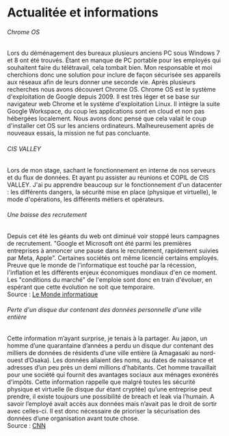 # Actualitée et informations 

###### Chrome OS
Lors du déménagement des bureaux plusieurs anciens PC sous Windows 7 et 8 ont été trouvés.
Étant en manque de PC portable pour les employés qui souhaitent faire du télétravail, cela tombait bien.
Mon responsable et moi cherchions donc une solution pour inclure de façon sécurisée ses appareils aux réseaux afin de leurs donner une seconde vie.
Après plusieurs recherches nous avons découvert Chrome OS.
Chrome OS est le système d'exploitation de Google depuis 2009. Il est très léger et se base sur navigateur web Chrome et le système d'exploitation Linux. 
Il intègre la suite Google Workspace, du coup les applications sont en cloud et non pas hébergées localement. 
Nous avons donc pensé que cela valait le coup d'installer cet OS sur les anciens ordinateurs.
Malheureusement après de nouveaux essais, la mission ne fut pas concluante.  


###### CIS VALLEY
Lors de mon stage, sachant le fonctionnement en interne de nos serveurs et du flux de données. Et ayant pu assister au réunions et COPIL de CIS VALLEY.
J'ai pu apprendre beaucoup sur le fonctionnement d'un datacenter : les différents dangers, la sécurité mise en place (physique et virtuelle), le mode d'opérations, les différents métiers et opérateurs. 



###### Une baisse des recrutement
Depuis cet été les géants du web ont diminué voir stoppé leurs campagnes de recrutement.
"Google et Microsoft ont été parmi les premières entreprises à annoncer une pause dans le recrutement, rapidement suivies par Meta, Apple".
Certaines sociétés ont même licencié certains employés.
Preuve que le monde de l'informatique est touché par la récession, l'inflation et les différents enjeux économiques mondiaux d'en ce moment.
Les "conditions du marché" de l'emploie sont donc en train d'évoluer, en espérant que cette évolution ne soit que temporaire.  
Source : [Le Monde informatique](https://www.lemondeinformatique.fr/actualites/lire-apres-la-grande-demission-le-grand-gel-des-recrutements-dans-l-it-87610.html)



###### Perte d'un disque dur contenant des données personnelle d'une ville entière 
Cette information m’ayant surprise, je tenais à la partager. 
Au japon, un homme d’une quarantaine d’années a perdu un disque dur contenant des milliers de données de résidents d’une ville entière (à Amagasaki au nord-ouest d’Osaka).
Les données allaient des noms, au dates de naissance et adresses d’un peu près un demi millions d’habitants.
Cet homme travaillait pour une société qui fournit des avantages sociaux aux ménages exonérés d'impôts. 
Cette information rappelle que malgré toutes les sécurité physique et virtuelle (le disque dur étant cryptée) qu’une entreprise peut prendre, il existe toujours une possibilité de breach et leak via l’humain. 
A savoir l’employé avait accès aux données mais n’avait pas le droit de sortir avec celles-ci.
Il est donc nécessaire de prioriser la sécurisation des données d’une organisation avant toute chose.  
Source : [CNN](https://www.cnn.com/2022/06/24/asia/japan-amagasaki-usb-data-intl-hnk/index.html)





